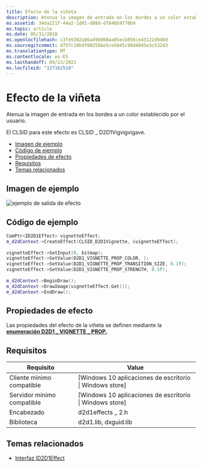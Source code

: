 ```yaml
---
title: Efecto de la viñeta
description: Atenua la imagen de entrada en los bordes a un color establecido por el usuario.
ms.assetid: 34da221f-44a2-1d01-d88d-d7846b9770b9
ms.topic: article
ms.date: 05/31/2018
ms.openlocfilehash: c3fe9302a86a49b060aa05ecb856ce43122d946d
ms.sourcegitcommit: d75fc10b9f0825bbe5ce5045c90d4045e3c53243
ms.translationtype: MT
ms.contentlocale: es-ES
ms.lasthandoff: 09/13/2021
ms.locfileid: "127162518"
---
```

# <a name="vignette-effect"></a>Efecto de la viñeta

Atenua la imagen de entrada en los bordes a un color establecido por el usuario.

El CLSID para este efecto es CLSID \_ D2D1Vigvigvigave.

-   [Imagen de ejemplo](#example-image)
-   [Código de ejemplo](#sample-code)
-   [Propiedades de efecto](#effect-properties)
-   [Requisitos](#requirements)
-   [Temas relacionados](#related-topics)

## <a name="example-image"></a>Imagen de ejemplo

![ejemplo de salida de efecto](images/vignette-effect.png)

## <a name="sample-code"></a>Código de ejemplo

```cpp
ComPtr<ID2D1Effect> vignetteEffect;
m_d2dContext->CreateEffect(CLSID_D2D1Vignette, &vignetteEffect);
 
vignetteEffect->SetInput(0, bitmap);
vignetteEffect->SetValue(D2D1_VIGNETTE_PROP_COLOR, );
vignetteEffect->SetValue(D2D1_VIGNETTE_PROP_TRANSITION_SIZE, 0.1f);
vignetteEffect->SetValue(D2D1_VIGNETTE_PROP_STRENGTH, 0.5f);
 
m_d2dContext->BeginDraw();
m_d2dContext->DrawImage(vignetteEffect.Get());
m_d2dContext->EndDraw();
```

## <a name="effect-properties"></a>Propiedades de efecto

Las propiedades del efecto de la viñeta se definen mediante la [**enumeración D2D1 \_ VIGNETTE \_ PROP.**](/windows/desktop/api/d2d1effects_2/ne-d2d1effects_2-d2d1_vignette_prop)

## <a name="requirements"></a>Requisitos

| Requisito | Value |
|--------------------------|---------------------------------------------------|
| Cliente mínimo compatible | \[Windows 10 aplicaciones de escritorio \| Windows store\] |
| Servidor mínimo compatible | \[Windows 10 aplicaciones de escritorio \| Windows store\] |
| Encabezado                   | d2d1effects \_ 2.h                                  |
| Biblioteca                  | d2d1.lib, dxguid.lib                              |

## <a name="related-topics"></a>Temas relacionados

* [Interfaz ID2D1Effect](/windows/desktop/api/d2d1_1/nn-d2d1_1-id2d1effect)
